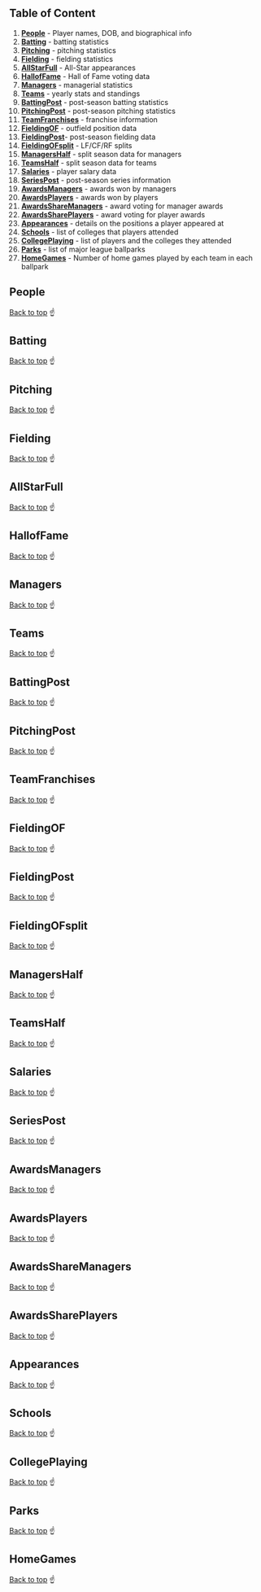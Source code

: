 
## Table of Content

1. [**People**](#people) - Player names, DOB, and biographical info
1. [**Batting**](#batting) - batting statistics
1. [**Pitching**](#pitching) - pitching statistics
1. [**Fielding**](#fielding) - fielding statistics
1. [**AllStarFull**](#allstarfull) - All-Star appearances
1. [**HallofFame**](#halloffame) - Hall of Fame voting data
1. [**Managers**](#managers) - managerial statistics
1. [**Teams**](#teams) - yearly stats and standings 
1. [**BattingPost**](#battingpost) - post-season batting statistics
1. [**PitchingPost**](#pitchingpost) - post-season pitching statistics
1. [**TeamFranchises**](#teamfranchises) - franchise information
1. [**FieldingOF**](#fieldingof) - outfield position data  
1. [**FieldingPost**](#fieldingpost)- post-season fielding data
1. [**FieldingOFsplit**](#fieldingofsplit) - LF/CF/RF splits
1. [**ManagersHalf**](#managershalf) - split season data for managers
1. [**TeamsHalf**](#teamshalf) - split season data for teams
1. [**Salaries**](#salaries) - player salary data
1. [**SeriesPost**](#seriespost) - post-season series information
1. [**AwardsManagers**](#awardsmanagers) - awards won by managers 
1. [**AwardsPlayers**](#awardsplayers) - awards won by players
1. [**AwardsShareManagers**](#awardssharemanagers) - award voting for manager awards
1. [**AwardsSharePlayers**](#awardsshareplayers) - award voting for player awards
1. [**Appearances**](#appearances) - details on the positions a player appeared at
1. [**Schools**](#schools) - list of colleges that players attended
1. [**CollegePlaying**](#collegeplaying) - list of players and the colleges they attended
1. [**Parks**](#parks) - list of major league ballparks
1. [**HomeGames**](#homegames) - Number of home games played by each team in each ballpark







## People






[Back to top](#table-of-content) :point_up:

## Batting






[Back to top](#table-of-content) :point_up:

## Pitching






[Back to top](#table-of-content) :point_up:

## Fielding






[Back to top](#table-of-content) :point_up:

## AllStarFull






[Back to top](#table-of-content) :point_up:

## HallofFame






[Back to top](#table-of-content) :point_up:

## Managers






[Back to top](#table-of-content) :point_up:

## Teams






[Back to top](#table-of-content) :point_up:

## BattingPost






[Back to top](#table-of-content) :point_up:

## PitchingPost






[Back to top](#table-of-content) :point_up:

## TeamFranchises






[Back to top](#table-of-content) :point_up:

## FieldingOF






[Back to top](#table-of-content) :point_up:

## FieldingPost






[Back to top](#table-of-content) :point_up:

## FieldingOFsplit






[Back to top](#table-of-content) :point_up:

## ManagersHalf






[Back to top](#table-of-content) :point_up:

## TeamsHalf






[Back to top](#table-of-content) :point_up:

## Salaries






[Back to top](#table-of-content) :point_up:

## SeriesPost






[Back to top](#table-of-content) :point_up:

## AwardsManagers






[Back to top](#table-of-content) :point_up:

## AwardsPlayers






[Back to top](#table-of-content) :point_up:

## AwardsShareManagers






[Back to top](#table-of-content) :point_up:

## AwardsSharePlayers






[Back to top](#table-of-content) :point_up:

## Appearances






[Back to top](#table-of-content) :point_up:

## Schools






[Back to top](#table-of-content) :point_up:

## CollegePlaying






[Back to top](#table-of-content) :point_up:

## Parks






[Back to top](#table-of-content) :point_up:

## HomeGames






[Back to top](#table-of-content) :point_up:






























